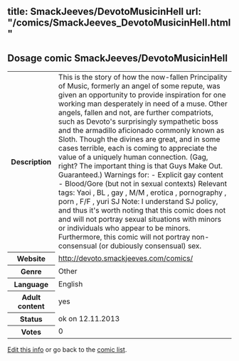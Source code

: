title: SmackJeeves/DevotoMusicinHell
url: "/comics/SmackJeeves_DevotoMusicinHell.html"
---
Dosage comic SmackJeeves/DevotoMusicinHell
-----------------------------------------

<p id="msg"></p>
<script type="text/javascript">
if (window.location.search === '?edit_info_mail=sent_ok') {
  var elem = document.getElementById("msg");
  elem.innerHTML = 'Edited information sucessfully sent for review, which is usually done daily. Thanks!';
  elem.className = 'ok';
}
</script>
<table class="comicinfo">
<tr>
<th>Description</th><td>This is the story of how the now-fallen Principality of Music, formerly an angel of some repute, was given an opportunity to provide inspiration for one working man desperately in need of a muse. Other angels, fallen and not, are further compatriots, such as Devoto's surprisingly sympathetic boss and the armadillo aficionado commonly known as Sloth. Though the divines are great, and in some cases terrible, each is coming to appreciate the value of a uniquely human connection. (Gag, right? The important thing is that Guys Make Out. Guaranteed.) Warnings for: - Explicit gay content - Blood/Gore (but not in sexual contexts) Relevant tags: Yaoi , BL , gay , M/M , erotica , pornography , porn , F/F , yuri SJ Note: I understand SJ policy, and thus it's worth noting that this comic does not and will not portray sexual situations with minors or individuals who appear to be minors. Furthermore, this comic will not portray non-consensual (or dubiously consensual) sex.</td>
</tr>
<tr>
<th>Website</th><td><a href="http://devoto.smackjeeves.com/comics/">http://devoto.smackjeeves.com/comics/</a></td>
</tr>
<tr>
<th>Genre</th><td>Other</td>
</tr>
<tr>
<th>Language</th><td>English</td>
</tr>
<tr>
<th>Adult content</th><td>yes</td>
</tr>
<tr>
<th>Status</th><td>ok on 12.11.2013</td>
</tr>
<tr>
<th>Votes</th><td>0</td>
</tr>
</table>

[Edit this info](SmackJeeves_DevotoMusicinHell_edit.html) or go back to the [comic list](../comic-index.html).
